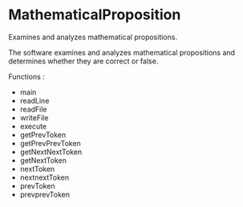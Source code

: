 # MathematicalProposition
Examines and analyzes mathematical propositions.

The software examines and analyzes mathematical propositions and determines whether they are correct or false.

Functions :

- main
- readLine
- readFile
- writeFile
- execute
- getPrevToken
- getPrevPrevToken
- getNextNextToken
- getNextToken
- nextToken
- nextnextToken
- prevToken
- prevprevToken
